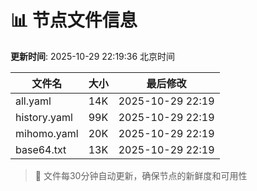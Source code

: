 # 📊 节点文件信息

**更新时间**: 2025-10-29 22:19:36 北京时间

| 文件名 | 大小 | 最后修改 |
|--------|------|----------|
| all.yaml | 14K | 2025-10-29 22:19 |
| history.yaml | 99K | 2025-10-29 22:19 |
| mihomo.yaml | 20K | 2025-10-29 22:19 |
| base64.txt | 13K | 2025-10-29 22:19 |

> 🔄 文件每30分钟自动更新，确保节点的新鲜度和可用性
